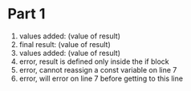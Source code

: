 # Part 1

1. values added: (value of result)
2. final result: (value of result)
3. values added: (value of result)
4. error, result is defined only inside the if block
5. error, cannot reassign a const variable on line 7
6. error, will error on line 7 before getting to this line
